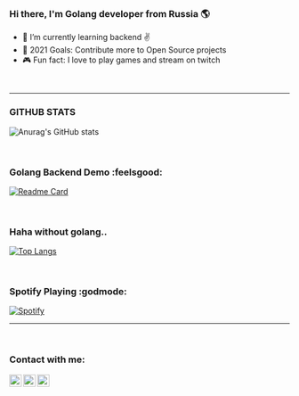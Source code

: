 ### Hi there, I'm Golang developer from Russia 🌎

- 🌱 I’m currently learning backend ✌
- 👻 2021 Goals: Contribute more to Open Source projects
- 🎮 Fun fact: I love to play games and stream on twitch


<br />



---

### GITHUB STATS

![Anurag's GitHub stats](https://github-readme-stats.vercel.app/api?username=onohite&show_icons=false&theme=cobalt)

<br />

### Golang Backend Demo :feelsgood:
[![Readme Card](https://github-readme-stats.vercel.app/api/pin/?username=onohite&repo=petProject)](https://github.com/onohite/petProject)

<br />

### Haha without golang..
[![Top Langs](https://github-readme-stats.vercel.app/api/top-langs/?username=onohite)](https://github.com/onohite)

<br />

### Spotify Playing :godmode:  
[![Spotify](https://spotify-github-readme.vercel.app/api/spotify)](https://open.spotify.com/playlist/7ASQPty7dSWufFW6Vmghi8?si=cae0862bd50547f8)

---

<br />

### Contact with me:
[<img align="left" alt="onohite"  width=22px  src="https://cdn.jsdelivr.net/npm/simple-icons@v3/icons/telegram.svg" />][telegram] 
[<img align="left" alt="onohite |  LinkedIn" width=22px  src="https://cdn.jsdelivr.net/npm/simple-icons@v3/icons/linkedin.svg" />][linkedin]
[<img align="left" alt="onohite | Instagram"  width=22px  src="https://cdn.jsdelivr.net/npm/simple-icons@v3/icons/instagram.svg" />][instagram]

<br />

[telegram]: https://t.me/onohite
[linkedin]: https://www.linkedin.cn/in/artem-kolyvanov/
[instagram]: https://www.instagram.com/onohite/












